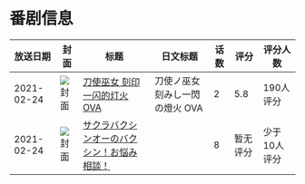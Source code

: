 # 番剧信息

|放送日期|封面|标题|日文标题|话数|评分|评分人数|
|---|---|---|---|---|---|---|
|2021-02-24|![封面](https://lain.bgm.tv/pic/cover/c/0e/0a/296798_nzB6q.jpg)|[刀使巫女 刻印一闪的灯火 OVA](https://bangumi.tv/subject/296798)|刀使ノ巫女 刻みし一閃の燈火 OVA|2|5.8|190人评分|
|2021-02-24|![封面](https://lain.bgm.tv/pic/cover/c/b0/8e/329335_1rPRq.jpg)|[サクラバクシンオーのバクシン！お悩み相談！](https://bangumi.tv/subject/329335)||8|暂无评分|少于10人评分|
